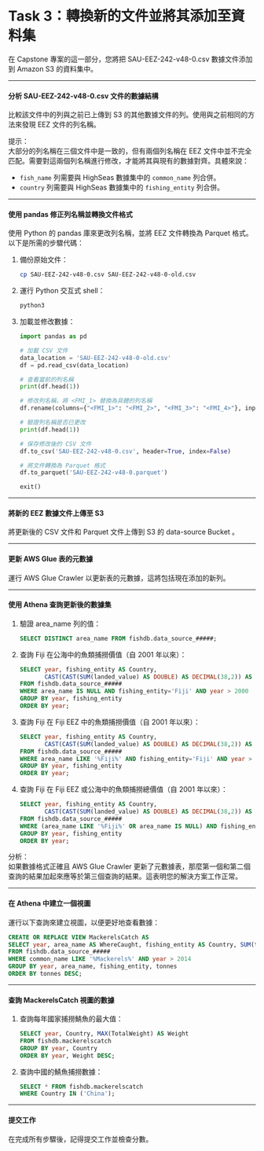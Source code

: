 # Task 3：轉換新的文件並將其添加至資料集

在 Capstone 專案的這一部分，您將把 SAU-EEZ-242-v48-0.csv 數據文件添加到 Amazon S3 的資料集中。

---

#### 分析 SAU-EEZ-242-v48-0.csv 文件的數據結構

比較該文件中的列與之前已上傳到 S3 的其他數據文件的列。使用與之前相同的方法來發現 EEZ 文件的列名稱。

提示：  
大部分的列名稱在三個文件中是一致的，但有兩個列名稱在 EEZ 文件中並不完全匹配。需要對這兩個列名稱進行修改，才能將其與現有的數據對齊。具體來說：
- `fish_name` 列需要與 HighSeas 數據集中的 `common_name` 列合併。
- `country` 列需要與 HighSeas 數據集中的 `fishing_entity` 列合併。

---

#### 使用 pandas 修正列名稱並轉換文件格式

使用 Python 的 pandas 庫來更改列名稱，並將 EEZ 文件轉換為 Parquet 格式。以下是所需的步驟代碼：

1. 備份原始文件：
   ```bash
   cp SAU-EEZ-242-v48-0.csv SAU-EEZ-242-v48-0-old.csv
   ```

2. 運行 Python 交互式 shell：
   ```python
   python3
   ```

3. 加載並修改數據：
   ```python
   import pandas as pd
   
   # 加載 CSV 文件
   data_location = 'SAU-EEZ-242-v48-0-old.csv'
   df = pd.read_csv(data_location)

   # 查看當前的列名稱
   print(df.head(1))

   # 修改列名稱，將 <FMI_1> 替換為具體的列名稱
   df.rename(columns={"<FMI_1>": "<FMI_2>", "<FMI_3>": "<FMI_4>"}, inplace=True)

   # 驗證列名稱是否已更改
   print(df.head(1))

   # 保存修改後的 CSV 文件
   df.to_csv('SAU-EEZ-242-v48-0.csv', header=True, index=False)

   # 將文件轉換為 Parquet 格式
   df.to_parquet('SAU-EEZ-242-v48-0.parquet')

   exit()
   ```

---

#### 將新的 EEZ 數據文件上傳至 S3

將更新後的 CSV 文件和 Parquet 文件上傳到 S3 的 data-source Bucket 。

---

#### 更新 AWS Glue 表的元數據

運行 AWS Glue Crawler 以更新表的元數據，這將包括現在添加的新列。

---

#### 使用 Athena 查詢更新後的數據集

1. 驗證 area_name 列的值：
   ```sql
   SELECT DISTINCT area_name FROM fishdb.data_source_#####;
   ```

2. 查詢 Fiji 在公海中的魚類捕撈價值（自 2001 年以來）：
   ```sql
   SELECT year, fishing_entity AS Country, 
          CAST(CAST(SUM(landed_value) AS DOUBLE) AS DECIMAL(38,2)) AS ValueOpenSeasCatch
   FROM fishdb.data_source_#####
   WHERE area_name IS NULL AND fishing_entity='Fiji' AND year > 2000
   GROUP BY year, fishing_entity
   ORDER BY year;
   ```

3. 查詢 Fiji 在 Fiji EEZ 中的魚類捕撈價值（自 2001 年以來）：
   ```sql
   SELECT year, fishing_entity AS Country, 
          CAST(CAST(SUM(landed_value) AS DOUBLE) AS DECIMAL(38,2)) AS ValueEEZCatch
   FROM fishdb.data_source_#####
   WHERE area_name LIKE '%Fiji%' AND fishing_entity='Fiji' AND year > 2000
   GROUP BY year, fishing_entity
   ORDER BY year;
   ```

4. 查詢 Fiji 在 Fiji EEZ 或公海中的魚類捕撈總價值（自 2001 年以來）：
   ```sql
   SELECT year, fishing_entity AS Country, 
          CAST(CAST(SUM(landed_value) AS DOUBLE) AS DECIMAL(38,2)) AS ValueEEZAndOpenSeasCatch
   FROM fishdb.data_source_#####
   WHERE (area_name LIKE '%Fiji%' OR area_name IS NULL) AND fishing_entity='Fiji' AND year > 2000
   GROUP BY year, fishing_entity
   ORDER BY year;
   ```

分析：  
如果數據格式正確且 AWS Glue Crawler 更新了元數據表，那麼第一個和第二個查詢的結果加起來應等於第三個查詢的結果。這表明您的解決方案工作正常。

---

#### 在 Athena 中建立一個視圖

運行以下查詢來建立視圖，以便更好地查看數據：

```sql
CREATE OR REPLACE VIEW MackerelsCatch AS
SELECT year, area_name AS WhereCaught, fishing_entity AS Country, SUM(tonnes) AS TotalWeight
FROM fishdb.data_source_#####
WHERE common_name LIKE '%Mackerels%' AND year > 2014
GROUP BY year, area_name, fishing_entity, tonnes
ORDER BY tonnes DESC;
```

---

#### 查詢 MackerelsCatch 視圖的數據

1. 查詢每年國家捕撈鯖魚的最大值：
   ```sql
   SELECT year, Country, MAX(TotalWeight) AS Weight
   FROM fishdb.mackerelscatch 
   GROUP BY year, Country
   ORDER BY year, Weight DESC;
   ```

2. 查詢中國的鯖魚捕撈數據：
   ```sql
   SELECT * FROM fishdb.mackerelscatch 
   WHERE Country IN ('China');
   ```

---

#### 提交工作

在完成所有步驟後，記得提交工作並檢查分數。